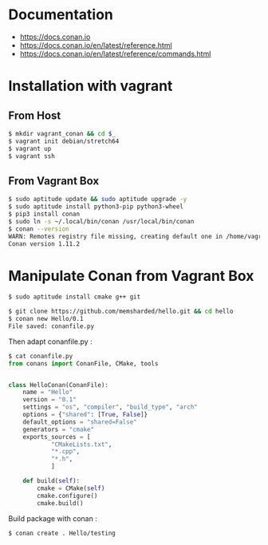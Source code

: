 # Documentation

* https://docs.conan.io
* https://docs.conan.io/en/latest/reference.html
* https://docs.conan.io/en/latest/reference/commands.html

# Installation with vagrant

## From Host

```sh
$ mkdir vagrant_conan && cd $_
$ vagrant init debian/stretch64
$ vagrant up
$ vagrant ssh
```

## From Vagrant Box

```sh
$ sudo aptitude update && sudo aptitude upgrade -y
$ sudo aptitude install python3-pip python3-wheel
$ pip3 install conan
$ sudo ln -s ~/.local/bin/conan /usr/local/bin/conan
$ conan --version
WARN: Remotes registry file missing, creating default one in /home/vagrant/.conan/registry.json
Conan version 1.11.2
```

# Manipulate Conan from Vagrant Box

```sh
$ sudo aptitude install cmake g++ git
```

```sh
$ git clone https://github.com/memsharded/hello.git && cd hello
$ conan new Hello/0.1
File saved: conanfile.py
```
Then adapt conanfile.py :
```py
$ cat conanfile.py
from conans import ConanFile, CMake, tools


class HelloConan(ConanFile):
    name = "Hello"
    version = "0.1"
    settings = "os", "compiler", "build_type", "arch"
    options = {"shared": [True, False]}
    default_options = "shared=False"
    generators = "cmake"
    exports_sources = [
            "CMakeLists.txt",
            "*.cpp",
            "*.h",
            ]

    def build(self):
        cmake = CMake(self)
        cmake.configure()
        cmake.build()
```

Build package with conan :
```sh
$ conan create . Hello/testing
```
